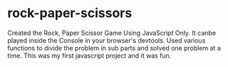 # rock-paper-scissors

Created the Rock, Paper Scissor Game Using JavaScript Only. It canbe played inside the Console in your browser's devtools.
Used various functions to divide the problem in sub parts and solved one problem at a time.
This was my first javascript project and it was fun.
